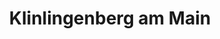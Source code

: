 ---
title: Klinlingenberg am Main
url: /klinlingenberg-am-main/
latitude: 49.782
longitude: 9.181
---